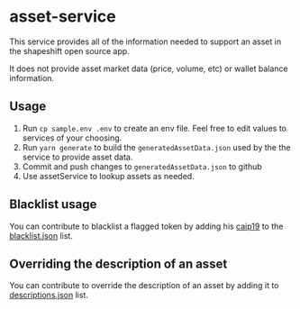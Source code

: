 # asset-service

This service provides all of the information needed to support an asset in the shapeshift open source app.

It does not provide asset market data (price, volume, etc) or wallet balance information.

## Usage

1. Run `cp sample.env .env` to create an env file. Feel free to edit values to services of your choosing.
2. Run `yarn generate` to build the `generatedAssetData.json` used by the the service to provide asset data.
3. Commit and push changes to `generatedAssetData.json` to github
4. Use assetService to lookup assets as needed.

## Blacklist usage

You can contribute to blacklist a flagged token by adding his [caip19](https://github.com/ChainAgnostic/CAIPs/blob/master/CAIPs/caip-19.md) to the [blacklist.json](https://github.com/shapeshift/lib/blob/main/packages/asset-service/src/generateAssetData/blacklist.json) list.

## Overriding the description of an asset

You can contribute to override the description of an asset by adding it to [descriptions.json](https://github.com/shapeshift/lib/blob/main/packages/asset-service/src/service/descriptions.json) list.
